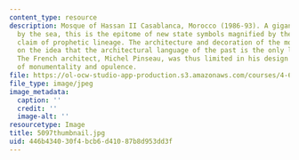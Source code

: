 ```yaml
---
content_type: resource
description: Mosque of Hassan II Casablanca, Morocco (1986-93). A gigantic mosque
  by the sea, this is the epitome of new state symbols magnified by the royal dynasty's
  claim of prophetic lineage. The architecture and decoration of the mosque are predicated
  on the idea that the architectural language of the past is the only legitimate one.
  The French architect, Michel Pinseau, was thus limited in his design to explorations
  of monumentality and opulence.
file: https://ol-ocw-studio-app-production.s3.amazonaws.com/courses/4-614-religious-architecture-and-islamic-cultures-fall-2002/446b434030f4bcb6d41087b8d953dd3f_5097thumbnail.jpg
file_type: image/jpeg
image_metadata:
  caption: ''
  credit: ''
  image-alt: ''
resourcetype: Image
title: 5097thumbnail.jpg
uid: 446b4340-30f4-bcb6-d410-87b8d953dd3f
---
```

